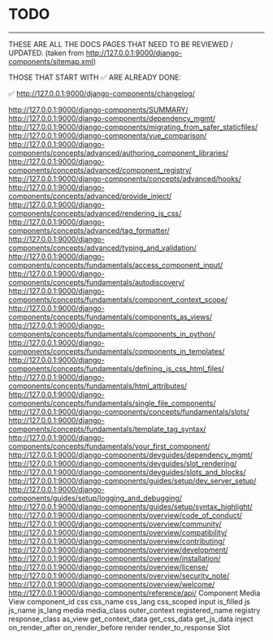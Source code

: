 # TODO

---

THESE ARE ALL THE DOCS PAGES THAT NEED TO BE REVIEWED / UPDATED.
(taken from http://127.0.0.1:9000/django-components/sitemap.xml)

THOSE THAT START WITH ✅ ARE ALREADY DONE:

✅ http://127.0.0.1:9000/django-components/changelog/

http://127.0.0.1:9000/django-components/SUMMARY/
http://127.0.0.1:9000/django-components/dependency_mgmt/
http://127.0.0.1:9000/django-components/migrating_from_safer_staticfiles/
http://127.0.0.1:9000/django-components/vue_comparison/
http://127.0.0.1:9000/django-components/concepts/advanced/authoring_component_libraries/
http://127.0.0.1:9000/django-components/concepts/advanced/component_registry/
http://127.0.0.1:9000/django-components/concepts/advanced/hooks/
http://127.0.0.1:9000/django-components/concepts/advanced/provide_inject/
http://127.0.0.1:9000/django-components/concepts/advanced/rendering_js_css/
http://127.0.0.1:9000/django-components/concepts/advanced/tag_formatter/
http://127.0.0.1:9000/django-components/concepts/advanced/typing_and_validation/
http://127.0.0.1:9000/django-components/concepts/fundamentals/access_component_input/
http://127.0.0.1:9000/django-components/concepts/fundamentals/autodiscovery/
http://127.0.0.1:9000/django-components/concepts/fundamentals/component_context_scope/
http://127.0.0.1:9000/django-components/concepts/fundamentals/components_as_views/
http://127.0.0.1:9000/django-components/concepts/fundamentals/components_in_python/
http://127.0.0.1:9000/django-components/concepts/fundamentals/components_in_templates/
http://127.0.0.1:9000/django-components/concepts/fundamentals/defining_js_css_html_files/
http://127.0.0.1:9000/django-components/concepts/fundamentals/html_attributes/
http://127.0.0.1:9000/django-components/concepts/fundamentals/single_file_components/
http://127.0.0.1:9000/django-components/concepts/fundamentals/slots/
http://127.0.0.1:9000/django-components/concepts/fundamentals/template_tag_syntax/
http://127.0.0.1:9000/django-components/concepts/fundamentals/your_first_component/
http://127.0.0.1:9000/django-components/devguides/dependency_mgmt/
http://127.0.0.1:9000/django-components/devguides/slot_rendering/
http://127.0.0.1:9000/django-components/devguides/slots_and_blocks/
http://127.0.0.1:9000/django-components/guides/setup/dev_server_setup/
http://127.0.0.1:9000/django-components/guides/setup/logging_and_debugging/
http://127.0.0.1:9000/django-components/guides/setup/syntax_highlight/
http://127.0.0.1:9000/django-components/overview/code_of_conduct/
http://127.0.0.1:9000/django-components/overview/community/
http://127.0.0.1:9000/django-components/overview/compatibility/
http://127.0.0.1:9000/django-components/overview/contributing/
http://127.0.0.1:9000/django-components/overview/development/
http://127.0.0.1:9000/django-components/overview/installation/
http://127.0.0.1:9000/django-components/overview/license/
http://127.0.0.1:9000/django-components/overview/security_note/
http://127.0.0.1:9000/django-components/overview/welcome/
http://127.0.0.1:9000/django-components/reference/api/
Component
 Media
 View
 component_id
 css
 css_name
 css_lang
 css_scoped
 input
 is_filled
 js
 js_name
 js_lang
 media
 media_class
 outer_context
 registered_name
 registry
 response_class
 as_view
 get_context_data
 get_css_data
 get_js_data
 inject
 on_render_after
 on_render_before
 render
 render_to_response
Slot


